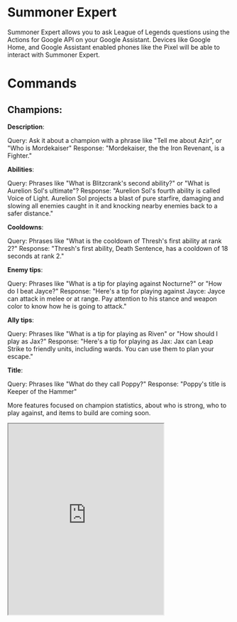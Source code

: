 # Summoner Expert

Summoner Expert allows you to ask League of Legends questions using the Actions for Google API on your Google Assistant. Devices like Google Home, and Google Assistant enabled phones like the Pixel will be able to interact with Summoner Expert.

# Commands

## Champions:

**Description**:

Query: Ask it about a champion with a phrase like "Tell me about Azir", or "Who is Mordekaiser"
Response: "Mordekaiser, the the Iron Revenant, is a Fighter."

**Abilities**:

Query: Phrases like "What is Blitzcrank's second ability?" or "What is Aurelion Sol's ultimate"?
Response: "Aurelion Sol's fourth ability is called Voice of Light. Aurelion Sol projects a blast of pure starfire, damaging and slowing all enemies caught in it and knocking nearby enemies back to a safer distance."

**Cooldowns**:

Query: Phrases like "What is the cooldown of Thresh's first ability at rank 2?"
Response: "Thresh's first ability, Death Sentence, has a cooldown of 18 seconds at rank 2."

**Enemy tips**:

Query: Phrases like "What is a tip for playing against Nocturne?" or "How do I beat Jayce?"
Response: "Here's a tip for playing against Jayce: Jayce can attack in melee or at range. Pay attention to his stance and weapon color to know how he is going to attack."

**Ally tips**:

Query: Phrases like "What is a tip for playing as Riven" or "How should I play as Jax?"
Response: "Here's a tip for playing as Jax: Jax can Leap Strike to friendly units, including wards. You can use them to plan your escape."

**Title**:

Query: Phrases like "What do they call Poppy?"
Response: "Poppy's title is Keeper of the Hammer"

More features focused on champion statistics, about who is strong, who to play against, and items to build are coming soon.


<iframe width="350" height="430" src="https://console.api.ai/api-client/demo/embedded/a4a9061a-4d47-4f50-96c4-4bc40e9342f3"></iframe>
